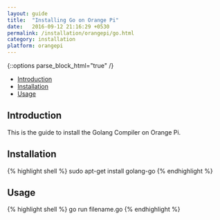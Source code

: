 ```yaml
---
layout: guide
title:  "Installing Go on Orange Pi"
date:   2016-09-12 21:16:29 +0530
permalink: /installation/orangepi/go.html
category: installation
platform: orangepi
---
```


{::options parse_block_html="true" /}

* [Introduction](#introduction)
* [Installation](#installation)
* [Usage](#usage)

<section class="wrapper">



## Introduction

This is the guide to install the Golang Compiler on Orange Pi. 

## Installation



{% highlight shell %}
sudo apt-get install golang-go
{% endhighlight %}

## Usage
{% highlight shell %}
go run filename.go
{% endhighlight %}

</section>
